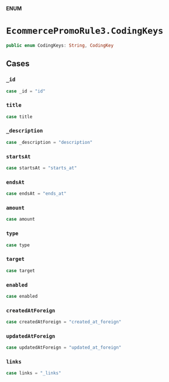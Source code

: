 **ENUM**

# `EcommercePromoRule3.CodingKeys`

```swift
public enum CodingKeys: String, CodingKey
```

## Cases
### `_id`

```swift
case _id = "id"
```

### `title`

```swift
case title
```

### `_description`

```swift
case _description = "description"
```

### `startsAt`

```swift
case startsAt = "starts_at"
```

### `endsAt`

```swift
case endsAt = "ends_at"
```

### `amount`

```swift
case amount
```

### `type`

```swift
case type
```

### `target`

```swift
case target
```

### `enabled`

```swift
case enabled
```

### `createdAtForeign`

```swift
case createdAtForeign = "created_at_foreign"
```

### `updatedAtForeign`

```swift
case updatedAtForeign = "updated_at_foreign"
```

### `links`

```swift
case links = "_links"
```
